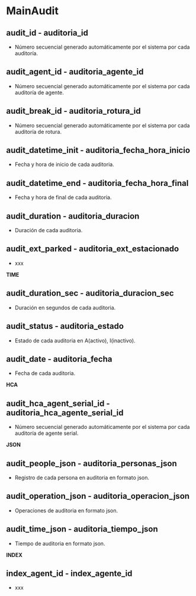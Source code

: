 # MainAudit

## audit_id	- auditoria_id
* Número secuencial generado automáticamente por el sistema por cada auditoría.

## audit_agent_id - auditoria_agente_id
* Número secuencial generado automáticamente por el sistema por cada auditoría de agente.

## audit_break_id - auditoria_rotura_id
* Número secuencial generado automáticamente por el sistema por cada auditoría de rotura.

## audit_datetime_init - auditoria_fecha_hora_inicio
* Fecha y hora de inicio de cada auditoria.

## audit_datetime_end - auditoria_fecha_hora_final
* Fecha y hora de final de cada auditoria.

## audit_duration - auditoria_duracion
* Duración de cada auditoria.

## audit_ext_parked	- auditoria_ext_estacionado
* xxx

__TIME__	

## audit_duration_sec - auditoria_duracion_sec
* Duración en segundos de cada auditoria.

## audit_status - auditoria_estado
* Estado de cada auditoria en A(activo), I(inactivo).

## audit_date - auditoria_fecha
* Fecha de cada auditoria.

__HCA__	

## audit_hca_agent_serial_id - auditoria_hca_agente_serial_id
* Número secuencial generado automáticamente por el sistema por cada auditoría de agente serial. 

__JSON__	

## audit_people_json - auditoria_personas_json
* Registro de cada persona en auditoria en formato json.

## audit_operation_json - auditoria_operacion_json	
* Operaciones de auditoria en formato json.

## audit_time_json - auditoria_tiempo_json
* Tiempo de auditoria en formato json.

__INDEX__	

## index_agent_id - index_agente_id
* xxx

